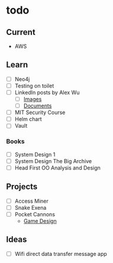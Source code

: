 # todo

## Current
- AWS

## Learn
- [ ] Neo4j
- [ ] Testing on toilet
- [ ] LinkedIn posts by Alex Wu
  - [ ] [Images](https://www.linkedin.com/in/alexxubyte/recent-activity/images/)
  - [ ] [Documents](https://www.linkedin.com/in/alexxubyte/recent-activity/documents/)
- [ ] MIT Security Course
- [ ] Helm chart
- [ ] Vault

### Books
- [ ] System Design 1
- [ ] System Design The Big Archive
- [ ] Head First OO Analysis and Design

## Projects
- [ ] Access Miner
- [ ] Snake Exena
- [ ] Pocket Cannons
  - [Game Design](https://docs.google.com/document/d/19E7D5ehD7H2gMnAsWDlhHeKCa2GF0cEnpj66-2CyTQA/edit)

## Ideas
- [ ] Wifi direct data transfer message app

